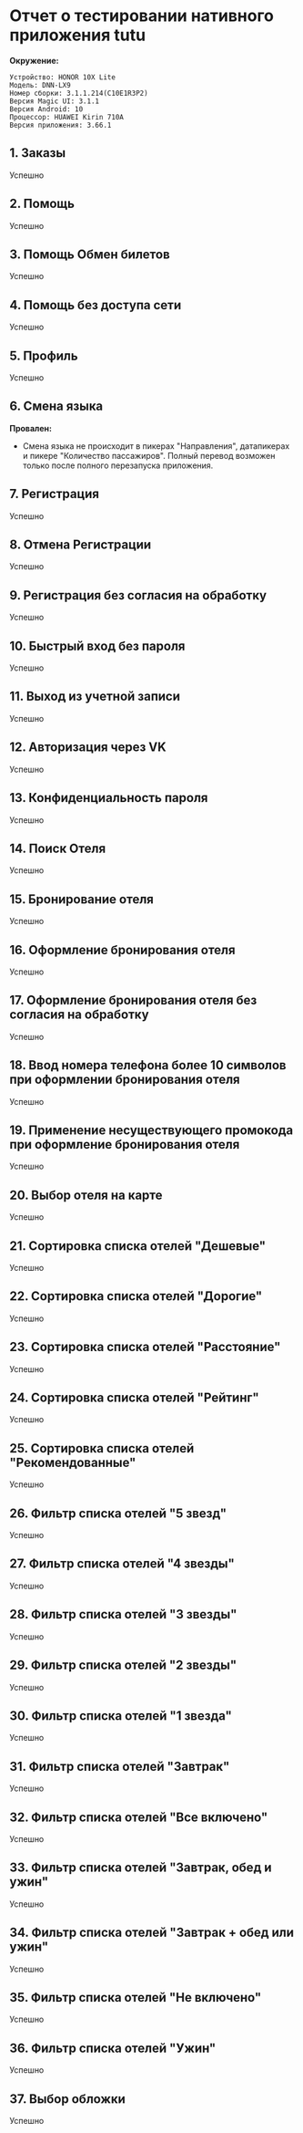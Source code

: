 # Отчет о тестировании нативного приложения tutu

**Окружение:**

    Устройство: HONOR 10X Lite
    Модель: DNN-LX9
    Номер сборки: 3.1.1.214(C10E1R3P2)
    Версия Magic UI: 3.1.1 
    Версия Android: 10
    Процессор: HUAWEI Kirin 710A
    Версия приложения: 3.66.1

## 1. Заказы

Успешно

##  2. Помощь

Успешно

## 3. Помощь Обмен билетов

Успешно

## 4. Помощь без доступа сети

Успешно

## 5. Профиль

Успешно

## 6. Смена языка

**Провален:**

- Смена языка не происходит в пикерах "Направления", датапикерах и пикере "Количество пассажиров". Полный перевод возможен только после полного перезапуска приложения.

## 7. Регистрация

Успешно

## 8. Отмена Регистрации

Успешно

## 9. Регистрация без согласия на обработку

Успешно

## 10. Быстрый вход без пароля

Успешно

## 11. Выход из учетной записи

Успешно

## 12. Авторизация через VK

Успешно

## 13. Конфиденциальность пароля

Успешно

## 14. Поиск Отеля

Успешно

## 15. Бронирование отеля

Успешно

## 16. Оформление бронирования отеля

Успешно

## 17. Оформление бронирования отеля без согласия на обработку

Успешно

## 18. Ввод номера телефона более 10 символов при оформлении бронирования отеля

Успешно

## 19. Применение несуществующего промокода при оформление бронирования отеля

Успешно

## 20. Выбор отеля на карте

Успешно

## 21. Сортировка списка отелей "Дешевые"

Успешно

## 22. Сортировка списка отелей "Дорогие"

Успешно

## 23. Сортировка списка отелей "Расстояние"

Успешно

## 24. Сортировка списка отелей "Рейтинг"

Успешно

## 25. Сортировка списка отелей "Рекомендованные"

Успешно

## 26. Фильтр списка отелей "5 звезд"

Успешно

## 27. Фильтр списка отелей "4 звезды"

Успешно

## 28. Фильтр списка отелей "3 звезды"

Успешно

## 29. Фильтр списка отелей "2 звезды"

Успешно

## 30. Фильтр списка отелей "1 звезда"

Успешно

## 31. Фильтр списка отелей "Завтрак"

Успешно

## 32. Фильтр списка отелей "Все включено"

Успешно

## 33. Фильтр списка отелей "Завтрак, обед и ужин"

Успешно

## 34. Фильтр списка отелей "Завтрак + обед или ужин"

Успешно

## 35. Фильтр списка отелей "Не включено"

Успешно

## 36. Фильтр списка отелей "Ужин"

Успешно

## 37. Выбор обложки

Успешно